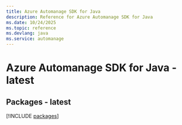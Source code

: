 ```yaml
---
title: Azure Automanage SDK for Java
description: Reference for Azure Automanage SDK for Java
ms.date: 10/24/2025
ms.topic: reference
ms.devlang: java
ms.service: automanage
---
```

# Azure Automanage SDK for Java - latest
## Packages - latest
[!INCLUDE [packages](automanage-index.md)]